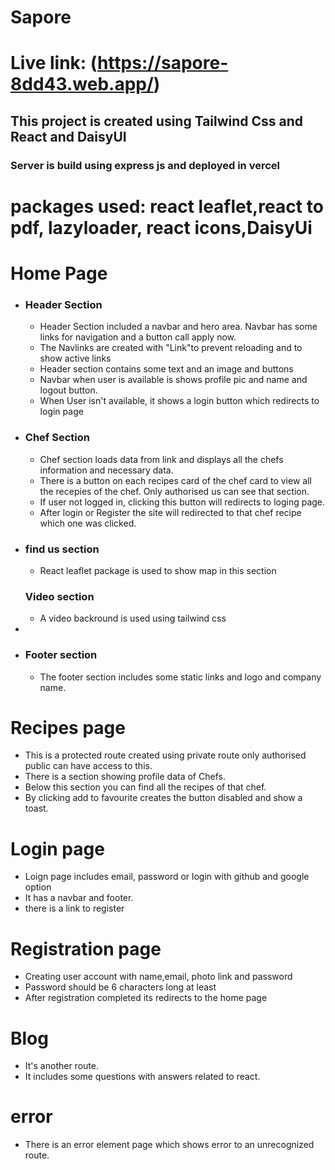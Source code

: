 # Sapore

# Live link: (https://sapore-8dd43.web.app/)


## This project is created using Tailwind Css and React and DaisyUI

### Server is build using express js and deployed in vercel

# packages used: react leaflet,react to pdf, lazyloader, react icons,DaisyUi

# Home Page 


* ### Header Section
    * Header Section included a navbar and hero area. Navbar has some links for navigation and a button call apply now.
    * The Navlinks are created with "Link"to prevent reloading and to show active links
    * Header section contains some text and an image and buttons
    * Navbar when user is available is shows profile pic and name and logout button.
    * When User isn't available, it shows a login button which redirects to login page
    
    

* ### Chef Section
    * Chef section loads data from link and displays all the chefs information and necessary data.
    * There is a button on each recipes card of the chef card to view all the recepies of the chef. Only authorised us can see that section.
    * If user not logged in, clicking this button will redirects to loging page.
    * After login or Register the site will redirected to that chef recipe which one was clicked.
 
* ### find us section
    * React leaflet package is used to show map in this section

    ### Video section
    * A video backround is used using tailwind css
* 


* ### Footer section
    * The footer section includes some static links and logo and company name.

   
# Recipes page

 * This is a protected route created using private route only authorised public can have access to this.
 * There is a section showing profile data of Chefs.
 * Below this section you can find all the recipes of that chef.
 * By clicking add to favourite creates the button disabled and show a toast.


 
# Login page 

* Loign page includes email, password or login with github and google option
* It has a navbar and footer.
* there is a link to register


# Registration page

* Creating user account with name,email, photo link and password
* Password should be 6 characters long at least
* After registration completed its redirects to the home page
# Blog 

* It's another route.
* It includes some questions with answers related to react.

# error
* There is an error element page which shows error to an unrecognized route. 


